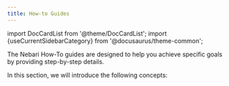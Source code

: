```yaml
---
title: How-to Guides
---
```


import DocCardList from '@theme/DocCardList';
import {useCurrentSidebarCategory} from '@docusaurus/theme-common';

The Nebari How-To guides are designed to help you achieve specific goals by providing step-by-step details.

In this section, we will introduce the following concepts:

<DocCardList items={useCurrentSidebarCategory().items}/>
